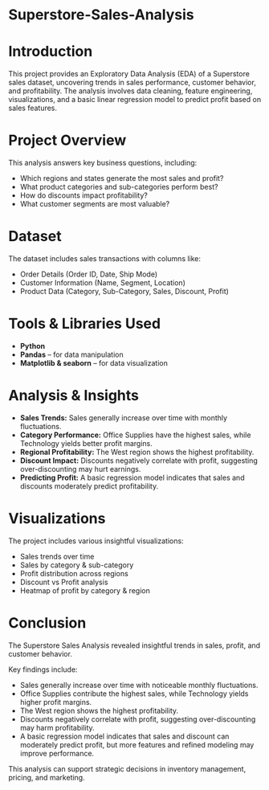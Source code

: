 # Superstore-Sales-Analysis
# **Introduction**
This project provides an Exploratory Data Analysis (EDA) of a Superstore sales dataset, uncovering trends in sales performance, customer behavior, and profitability. The analysis involves data cleaning, feature engineering, visualizations, and a basic linear regression model to predict profit based on sales features.

# **Project Overview**

  This analysis answers key business questions, including:

 - Which regions and states generate the most sales and profit?
 - What product categories and sub-categories perform best?
 - How do discounts impact profitability?
 - What customer segments are most valuable?

# **Dataset**
  The dataset includes sales transactions with columns like:
   
  - Order Details (Order ID, Date, Ship Mode)
  - Customer Information (Name, Segment, Location)
  - Product Data (Category, Sub-Category, Sales, Discount, Profit)

# **Tools & Libraries Used**
- **Python**
- **Pandas** – for data manipulation
- **Matplotlib & seaborn** – for data visualization

# **Analysis & Insights**
- **Sales Trends:** Sales generally increase over time with monthly fluctuations.
- **Category Performance:** Office Supplies have the highest sales, while Technology yields better profit margins.
- **Regional Profitability:** The West region shows the highest profitability.
- **Discount Impact:** Discounts negatively correlate with profit, suggesting over-discounting may hurt earnings.
- **Predicting Profit:** A basic regression model indicates that sales and discounts moderately predict profitability.

# **Visualizations**
The project includes various insightful visualizations:
- Sales trends over time
- Sales by category & sub-category
- Profit distribution across regions
- Discount vs Profit analysis
- Heatmap of profit by category & region

# **Conclusion**
 The Superstore Sales Analysis revealed insightful trends in sales, profit, and customer behavior. 
 
Key findings include:
-  Sales generally increase over time with noticeable monthly fluctuations.
- Office Supplies contribute the highest sales, while Technology yields higher profit 
margins.
- The West region shows the highest profitability.
- Discounts negatively correlate with profit, suggesting over-discounting may harm 
profitability.
- A basic regression model indicates that sales and discount can moderately predict profit, 
but more features and refined modeling may improve performance.

 This analysis can support strategic decisions in inventory management, pricing, and marketing.

